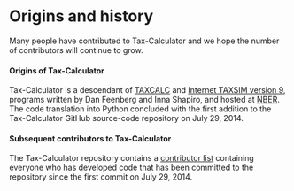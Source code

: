 Origins and history
===================

Many people have contributed to Tax-Calculator and we hope the number of contributors will continue to grow.

#### Origins of Tax-Calculator

Tax-Calculator is a descendant of [TAXCALC](https://www.nber.org/taxcalc/) and [Internet TAXSIM version 9](https://users.nber.org/~taxsim/taxsim9/), programs written by Dan Feenberg and Inna Shapiro, and hosted at [NBER](https://users.nber.org/). The code translation into Python concluded with the first addition to the Tax-Calculator GitHub source-code repository on July 29, 2014.

#### Subsequent contributors to Tax-Calculator

The Tax-Calculator repository contains a [contributor list](https://github.com/PSLmodels/Tax-Calculator/graphs/contributors) containing everyone who has developed code that has been committed to the repository since the first commit on July 29, 2014.